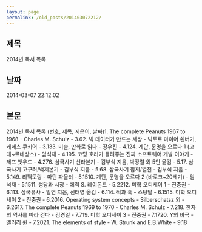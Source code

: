 ```yaml
---
layout: page
permalink: /old_posts/201403072212/
---
```


## 제목
2014년 독서 목록

## 날짜
2014-03-07 22:12:02

## 본문
2014년 독서 목록 (번호, 제목, 지은이, 날짜)1. The complete Peanuts 1967 to 1968 - Charles M. Schulz - 3.62. 빅 데이터가 만드는 세상 - 빅토르 마이어 쇤버거, 케네스 쿠키어 - 3.133. 미술, 만화로 읽다 - 장우진 - 4.124. 계단, 문명을 오르다 1 (고대~르네상스) - 임석재 - 4.195. 코딩 호러가 들려주는 진짜 소프트웨어 개발 이야기 - 제프 앳우드 - 4.276. 삼국사기 신라본기 - 김부식 지음, 박장렬 외 5인 옮김 - 5.17. 삼국사기 고구려/백제본기 - 김부식 지음 - 5.68. 삼국사기 잡지/열전 - 김부식 지음 - 5.149. 리팩토링 - 마틴 파울러 - 5.1510. 계단, 문명을 오르다 2 (바로크~20세기) - 임석재 - 5.1511. 성당과 시장 - 에릭 S. 레이몬드 - 5.2212. 미학 오디세이 1 - 진중권 - 6.113. 삼국유사 - 일연 지음, 신태영 옮김 - 6.114. 적과 흑 - 스탕달 - 6.1515. 미학 오디세이 2 - 진중권 - 6.2016. Operating system concepts - Silberschatsz 외 - 6.2617. The complete Peanuts 1969 to 1970 - Charles M. Schulz - 7.218. 한자의 역사를 따라 걷다 - 김경일 - 7.719. 미학 오디세이 3 - 진중권 - 7.1720. Y의 비극 - 엘러리 퀸 - 7.2021. The elements of style - W. Strunk and E.B.White - 9.18